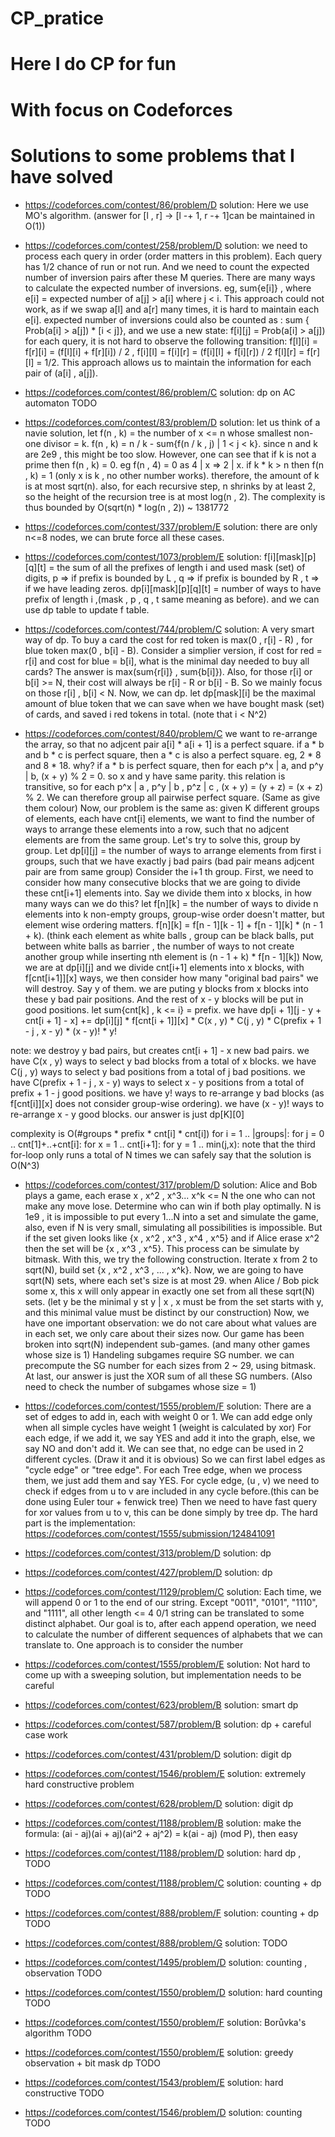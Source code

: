 # CP_pratice
# Here I do CP for fun
# With focus on Codeforces

# Solutions to some problems that I have solved

- https://codeforces.com/contest/86/problem/D
solution: Here we use MO's algorithm. (answer for [l , r] -> [l -+ 1, r -+ 1]can be maintained in O(1))

- https://codeforces.com/contest/258/problem/D
solution: we need to process each query in order (order matters in this problem). Each query has 1/2 chance of run or not run. And we need to count the
expected number of inversion pairs after these M queries. There are many ways to calculate the expected number of inversions. eg, sum{e[i]} , where e[i] = expected
number of a[j] > a[i] where j < i. This approach could not work, as if we swap a[l] and a[r] many times, it is hard to maintain each e[i]. 
expected number of inversions could also be counted as : sum { Prob(a[i] > a[j]) * [i < j]}, and we use a new state: f[i][j] = Prob(a[i] > a[j])
for each query, it is not hard to observe the following transition: f[l][i] = f[r][i] = (f[l][i] + f[r][i]) / 2 , f[i][l] = f[i][r] = (f[i][l] + f[i][r]) / 2
f[l][r] = f[r][l] = 1/2. This approach allows us to maintain the information for each pair of (a[i] , a[j]).

- https://codeforces.com/contest/86/problem/C
solution: dp on AC automaton TODO

- https://codeforces.com/contest/83/problem/D
solution: let us think of a navie solution, let f(n , k) = the number of x <= n whose smallest non-one divisor = k. f(n , k) = n / k - sum{f(n / k , j) | 1 < j < k}. since n and k are 2e9 , this might be too slow. However, one can see that if k is not a prime then f(n , k) = 0. eg f(n , 4) = 0 as 4 | x => 2 | x. 
if k * k > n then f(n , k) = 1 (only x is k , no other number works). therefore, the amount of k is at most sqrt(n). also, for each recursive step, 
n shrinks by at least 2, so the height of the recursion tree is at most log(n , 2). The complexity is thus bounded by O(sqrt(n) * log(n , 2)) ~ 1381772

- https://codeforces.com/contest/337/problem/E
solution: there are only n<=8 nodes, we can brute force all these cases. 

- https://codeforces.com/contest/1073/problem/E
solution: f[i][mask][p][q][t] = the sum of all the prefixes of length i and used mask (set) of digits, p => if prefix is bounded by L , q => if prefix is bounded by R , t => if we have leading zeros. dp[i][mask][p][q][t] = number of ways to have prefix of length i ,(mask , p , q , t same meaning as before). and we can use dp table to update f table.

- https://codeforces.com/contest/744/problem/C
solution: A very smart way of dp. To buy a card the cost for red token is max(0 , r[i] - R) , for blue token max(0 , b[i] - B). Consider a simplier version, 
if cost for red = r[i] and cost for blue = b[i], what is the minimal day needed to buy all cards? The answer is max(sum{r[i]} , sum{b[i]}). Also, for those r[i] or b[i] >= N, their cost will always be r[i] - R or b[i] - B. So we mainly focus on those r[i] , b[i] < N. Now, we can dp. let dp[mask][i] be the maximal amount of blue token that we can save when we have bought mask (set) of cards, and saved i red tokens in total. (note that i < N^2)

- https://codeforces.com/contest/840/problem/C
we want to re-arrange the array, so that no adjcent pair a[i] * a[i + 1] is a perfect square. if a * b and b * c is perfect square, then a * c is also a perfect square. eg, 2 * 8 and 8 * 18. why? if a * b is perfect square, then for each p^x | a, and p^y | b, (x + y) % 2 = 0. so x and y have same parity. this relation is transitive, so for each p^x | a , p^y | b , p^z | c , (x + y) = (y + z) = (x + z) % 2. We can therefore group all pairwise perfect square. (Same as give them colour)
Now, our problem is the same as: given K different groups of elements, each have cnt[i] elements, we want to find the number of ways to arrange these elements into a row, such that no adjcent elements are from the same group. Let's try to solve this, group by group. Let dp[i][j] = the number of ways to arrange elements from first i groups, such that we have exactly j bad pairs (bad pair means adjcent pair are from same group) Consider the i+1 th group. First, we need to consider how many consecutive blocks that we are going to divide these cnt[i+1] elements into.
Say we divide them into x blocks, in how many ways can we do this? let f[n][k] = the number of ways to divide n elements into k non-empty groups, group-wise order doesn't matter, but element wise ordering matters. f[n][k] = f[n - 1][k - 1] + f[n - 1][k] * (n - 1 + k). (think each element as white balls , group can be black balls, put between white balls as barrier , the number of ways to not create another group while inserting nth element is (n - 1 + k) * f[n - 1][k])
Now, we are at dp[i][j] and we divide cnt[i+1] elements into x blocks, with f[cnt[i+1]][x] ways, we then consider how many "original bad pairs" we will destroy. Say y of them. we are puting y blocks from x blocks into these y bad pair positions.
And the rest of x - y blocks will be put in good positions. let sum{cnt[k] , k <= i} = prefix. we have dp[i + 1][j - y + cnt[i + 1] - x] += dp[i][j] * f[cnt[i + 1]][x] * C(x , y) * C(j , y) * C(prefix + 1 - j , x - y) * (x - y)! * y!

note: we destroy y bad pairs, but creates cnt[i + 1] - x new bad pairs.
we have C(x , y) ways to select y bad blocks from a total of x blocks.
we have C(j , y) ways to select y bad positions from a total of j bad positions.
we have C(prefix + 1 - j , x - y) ways to select x - y positions from a total of prefix + 1 - j good positions.
we have y! ways to re-arrange y bad blocks (as f[cnt[i]][x] does not consider group-wise ordering).
we have (x - y)! ways to re-arrange x - y good blocks.
our answer is just dp[K][0]

complexity is O(#groups * prefix * cnt[i] * cnt[i])
for i = 1 .. |groups|:
    for j = 0 .. cnt[1]+..+cnt[i]:
        for x = 1 .. cnt[i+1]:
            for y = 1 .. min(j,x):
note that the third for-loop only runs a total of N times
we can safely say that the solution is O(N^3)

- https://codeforces.com/contest/317/problem/D
solution: Alice and Bob plays a game, each erase x , x^2 , x^3... x^k <= N
the one who can not make any move lose. Determine who can win if both play optimally. N is 1e9 , it is impossible to put every 1...N into a set and simulate the game, also, even if N is very small, simulating all possibilities is impossible. But if the set given looks like {x , x^2 , x^3 , x^4 , x^5}
and if Alice erase x^2 then the set will be {x , x^3 , x^5}. This process can be simulate by bitmask. With this, we try the following construction. 
Iterate x from 2 to sqrt(N), build set {x , x^2 , x^3 , ... , x^k}. Now, we are going to have sqrt(N) sets, where each set's size is at most 29. when Alice / Bob
pick some x, this x will only appear in exactly one set from all these sqrt(N) sets. (let y be the minimal y st y | x , x must be from the set starts with y, and this minimal value must be distinct by our construction)
Now, we have one important observation: we do not care about what values are in each set, we only care about their sizes now.
Our game has been broken into sqrt(N) independent sub-games. (and many other games whose size is 1)
Handeling subgames require SG number. we can precompute the SG number for each sizes from 2 ~ 29, using bitmask. At last, our answer is just the XOR sum of all these SG numbers. (Also need to check the number of subgames whose size = 1)

- https://codeforces.com/contest/1555/problem/F
solution: There are a set of edges to add in, each with weight 0 or 1. We can add edge only when all simple cycles have weight 1 (weight is calculated by xor)
For each edge, if we add it, we say YES and add it into the graph, else, we say NO and don't add it. We can see that, no edge can be used in 2 different cycles. (Draw it and it is obvious) So we can first label edges as "cycle edge" or "tree edge". For each Tree edge, when we process them, we just add them and say YES.
For cycle edge, (u , v) we need to check if edges from u to v are included in any cycle before.(this can be done using Euler tour + fenwick tree) Then we need to have fast query for xor values from u to v, this can be done simply by tree dp.
The hard part is the implementation: https://codeforces.com/contest/1555/submission/124841091

- https://codeforces.com/contest/313/problem/D
solution: dp 

- https://codeforces.com/contest/427/problem/D
solution: dp 

- https://codeforces.com/contest/1129/problem/C
solution: Each time, we will append 0 or 1 to the end of our string. Except "0011", "0101", "1110", and "1111", all other length <= 4 0/1 string can be translated to some distinct alphabet. Our goal is to, after each append operation, we need to calculate the number of different sequences of alphabets that we can translate to. One approach is to consider the number

- https://codeforces.com/contest/1555/problem/E
solution: Not hard to come up with a sweeping solution, but implementation needs to be careful

- https://codeforces.com/contest/623/problem/B
solution: smart dp 

- https://codeforces.com/contest/587/problem/B
solution: dp + careful case work

- https://codeforces.com/contest/431/problem/D
solution: digit dp

- https://codeforces.com/contest/1546/problem/E
solution: extremely hard constructive problem

- https://codeforces.com/contest/628/problem/D
solution: digit dp

- https://codeforces.com/contest/1188/problem/B
solution: make the formula: (ai - aj)(ai + aj)(ai^2 + aj^2) = k(ai - aj) (mod P), then easy

- https://codeforces.com/contest/1188/problem/D
solution: hard dp , TODO

- https://codeforces.com/contest/1188/problem/C
solution: counting + dp TODO

- https://codeforces.com/contest/888/problem/F
solution: counting + dp TODO

- https://codeforces.com/contest/888/problem/G
solution: TODO

- https://codeforces.com/contest/1495/problem/D
solution: counting , observation TODO

- https://codeforces.com/contest/1550/problem/D
solution: hard counting TODO

- https://codeforces.com/contest/1550/problem/F
solution: Borůvka's algorithm TODO

- https://codeforces.com/contest/1550/problem/E
solution: greedy observation + bit mask dp TODO

- https://codeforces.com/contest/1543/problem/E
solution: hard constructive  TODO

- https://codeforces.com/contest/1546/problem/D
solution: counting TODO


